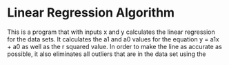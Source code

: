 # Linear Regression Algorithm
This is a program that with inputs x and y calculates the linear regression for the data sets. It calculates the a1 and a0 values for the equation y = a1x + a0 as well as the r squared value.
In order to make the line as accurate as possible, it also eliminates all outliers that are in the data set using the 
